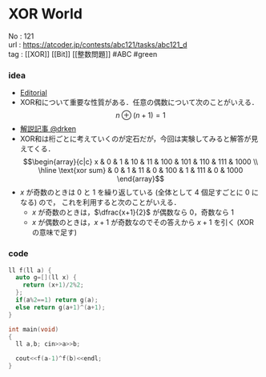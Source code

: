 # XOR World

No	: 121  
url	: https://atcoder.jp/contests/abc121/tasks/abc121_d  
tag	: [[XOR]] [[Bit]] [[整数問題]]  #ABC #green

### idea
- [Editorial](https://img.atcoder.jp/abc121/editorial.pdf)
- XOR和について重要な性質がある．任意の偶数について次のことがいえる．
	$$n \oplus (n+1)=1$$
- [解説記事 @drken](https://drken1215.hatenablog.com/entry/2019/03/09/224100)
- XOR和は桁ごとに考えていくのが定石だが，今回は実験してみると解答が見えてくる．
	$$\begin{array}{c|c}
	x              & 0 & 1 & 10 & 11 & 100 & 101 & 110 & 111 & 1000 \\ 
	\hline
	\text{xor sum} & 0 & 1 & 11 & 0 & 100 & 1 & 111 & 0 & 1000
	\end{array}$$
- $x$ が奇数のときは $0$ と $1$ を繰り返している (全体として 4 個足すごとに $0$ になる) ので， これを利用すると次のことがいえる．
	- $x$ が奇数のときは，$\dfrac{x+1}{2}$ が偶数なら $0$，奇数なら $1$
	- $x$ が偶数のときは，$x+1$ が奇数なのでその答えから $x+1$ を引く (XOR の意味で足す)

### code
```cpp
ll f(ll a) {
  auto g=[](ll x) {
    return (x+1)/2%2;
  };
  if(a%2==1) return g(a);
  else return g(a+1)^(a+1); 
}

int	main(void)
{
  ll a,b; cin>>a>>b;

  cout<<f(a-1)^f(b)<<endl;
}
```